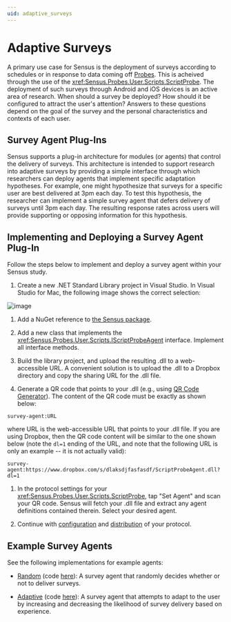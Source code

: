 ```yaml
---
uid: adaptive_surveys
---
```


# Adaptive Surveys
A primary use case for Sensus is the deployment of surveys according to schedules or in response
to data coming off [Probes](xref:Sensus.Probes.Probe). This is acheived through the use of the 
<xref:Sensus.Probes.User.Scripts.ScriptProbe>. The deployment of such surveys through Android and 
iOS devices is an active area of research. When should a survey be deployed? How should it be 
configured to attract the user's attention? Answers to these questions depend on the goal of the 
survey and the personal characteristics and contexts of each user.

## Survey Agent Plug-Ins
Sensus supports a plug-in architecture for modules (or agents) that control the delivery of surveys.
This architecture is intended to support research into adaptive surveys by providing a simple interface
through which researchers can deploy agents that implement specific adaptation hypotheses. For example,
one might hypothesize that surveys for a specific user are best delivered at 3pm each day. To test this
hypothesis, the researcher can implement a simple survey agent that defers delivery of surveys until 3pm
each day. The resulting response rates across users will provide supporting or opposing information for
this hypothesis.

## Implementing and Deploying a Survey Agent Plug-In
Follow the steps below to implement and deploy a survey agent within your Sensus study.

1. Create a new .NET Standard Library project in Visual Studio. In Visual Studio for Mac, the following image
shows the correct selection:

![image](/sensus/images/survey-agent-project.png)

1. Add a NuGet reference to [the Sensus package](https://www.nuget.org/packages/Sensus).

1. Add a new class that implements the <xref:Sensus.Probes.User.Scripts.IScriptProbeAgent> interface. Implement all
interface methods.

1. Build the library project, and upload the resulting .dll to a web-accessible URL. A convenient
solution is to upload the .dll to a Dropbox directory and copy the sharing URL for the .dll file.

1. Generate a QR code that points to your .dll (e.g., using [QR Code Generator](https://www.qr-code-generator.com/)).
The content of the QR code must be exactly as shown below:
```
survey-agent:URL
```
where URL is the web-accessible URL that points to your .dll file. If you are using Dropbox, then the QR code
content will be similar to the one shown below (note the `dl=1` ending of the URL, and note that the following 
URL is only an example -- it is not actually valid):
```
survey-agent:https://www.dropbox.com/s/dlaksdjfasfasdf/ScriptProbeAgent.dll?dl=1
```

1. In the protocol settings for your <xref:Sensus.Probes.User.Scripts.ScriptProbe>, tap "Set Agent" and scan
your QR code. Sensus will fetch your .dll file and extract any agent definitions contained therein. Select
your desired agent.

1. Continue with [configuration](xref:protocol_creation) and [distribution](xref:protocol_distribution)
of your protocol.

## Example Survey Agents
See the following implementations for example agents:

* [Random](xref:ExampleScriptProbeAgent.ExampleRandomScriptProbeAgent) (code [here](https://github.com/predictive-technology-laboratory/sensus/blob/develop/ExampleScriptProbeAgent/ExampleRandomScriptProbeAgent.cs)):  A 
survey agent that randomly decides whether or not to deliver surveys.

* [Adaptive](xref:ExampleScriptProbeAgent.ExampleAdaptiveScriptProbeAgent) (code [here](https://github.com/predictive-technology-laboratory/sensus/blob/develop/ExampleScriptProbeAgent/ExampleAdaptiveScriptProbeAgent.cs)):  A 
survey agent that attempts to adapt to the user by increasing and decreasing the likelihood of survey delivery based on experience.